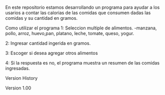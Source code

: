 En este repositorio estamos desarrollando un programa para ayudar a los usarios a contar las calorias de las comidas que consumen
dadas las comidas y su cantidad en gramos.


Como utilizar el programa
1: Seleccion multiple de alimentos.
  -manzana, pollo, arroz, huevo,pan,
platano, leche, tomate, queso, yogur.

2: Ingresar cantidad ingerida en gramos.

3: Escoger si desea agregar otros alimentos

4: Si la respuesta es no, el programa muestra un resumen
  de las comidas ingresadas.



Version History

Version 1.00


